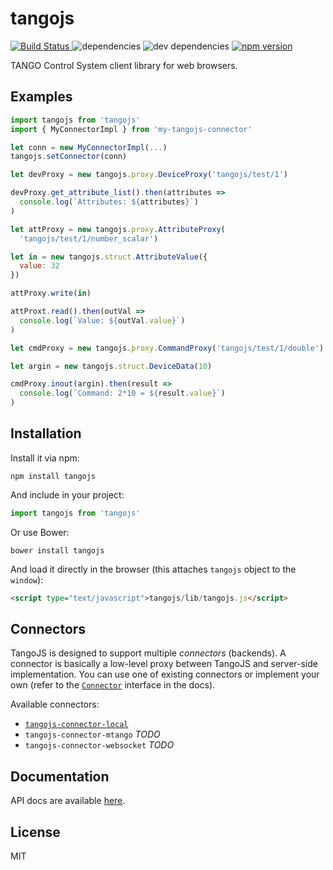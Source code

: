 # tangojs

[ ![Build Status](https://img.shields.io/travis/mliszcz/tangojs.svg)
](https://travis-ci.org/mliszcz/tangojs)
![dependencies](https://img.shields.io/david/mliszcz/tangojs.svg)
![dev dependencies](https://img.shields.io/david/dev/mliszcz/tangojs.svg)
[ ![npm version](https://img.shields.io/npm/v/tangojs.svg)
](https://www.npmjs.com/package/tangojs)

TANGO Control System client library for web browsers.

## Examples
```javascript
import tangojs from 'tangojs'
import { MyConnectorImpl } from 'my-tangojs-connector'

let conn = new MyConnectorImpl(...)
tangojs.setConnector(conn)

let devProxy = new tangojs.proxy.DeviceProxy('tangojs/test/1')

devProxy.get_attribute_list().then(attributes =>
  console.log(`Attributes: ${attributes}`)
)

let attProxy = new tangojs.proxy.AttributeProxy(
  'tangojs/test/1/number_scalar')

let in = new tangojs.struct.AttributeValue({
  value: 32
})

attProxy.write(in)

attProxt.read().then(outVal =>
  console.log(`Value: ${outVal.value}`)
)

let cmdProxy = new tangojs.proxy.CommandProxy('tangojs/test/1/double')

let argin = new tangojs.struct.DeviceData(10)

cmdProxy.inout(argin).then(result =>
  console.log(`Command: 2*10 = ${result.value}`)
)


```

## Installation

Install it via npm:
```shell
npm install tangojs
```

And include in your project:
```javascript
import tangojs from 'tangojs'
```

Or use Bower:
```shell
bower install tangojs
```

And load it directly in the browser (this attaches `tangojs` object to the `window`):
```html
<script type="text/javascript">tangojs/lib/tangojs.js</script>
```

## Connectors
TangoJS is designed to support multiple *connectors* (backends).
A connector is basically a low-level proxy between TangoJS
and server-side implementation. You can use one of existing
connectors or implement your own (refer to the
[`Connector`](https://mliszcz.github.io/tangojs/class/src/tangojs/Connector.js~Connector.html)
interface in the docs).

Available connectors:

* [`tangojs-connector-local`](https://github.com/mliszcz/tangojs-connector-local)
* `tangojs-connector-mtango` *TODO*
* `tangojs-connector-websocket` *TODO*

## Documentation
API docs are available [here](http://mliszcz.github.io/tangojs).

## License
MIT
